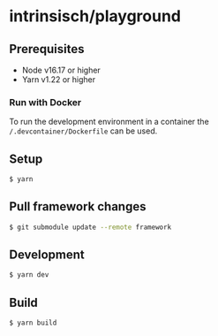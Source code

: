 # intrinsisch/playground

## Prerequisites

* Node v16.17 or higher
* Yarn v1.22 or higher

### Run with Docker

To run the development environment in a container the `/.devcontainer/Dockerfile` can be used.

## Setup

```sh
$ yarn
```

## Pull framework changes

```sh
$ git submodule update --remote framework
```

## Development

```sh
$ yarn dev
```

## Build

```sh
$ yarn build
```
